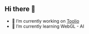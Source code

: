 ## Hi there 👋

- 🔭 I’m currently working on [Toolio](https://www.toolio.be)
- 🌱 I’m currently learning WebGL - AI

